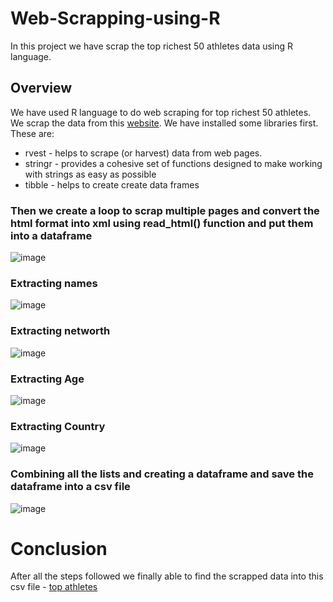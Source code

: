 # Web-Scrapping-using-R
In this project we have scrap the top richest 50 athletes data using R language.   

## Overview
We have used R language to do web scraping for top richest 50 athletes. We scrap the data from this [website](https://www.therichest.com/top-lists/top-100-richest-athletes/). We have installed some libraries first. These are:
* rvest - helps to scrape (or harvest) data from web pages.
* stringr - provides a cohesive set of functions designed to make working with strings as easy as possible
* tibble - helps to create create data frames

### Then we create a loop to scrap multiple pages and convert the html format into xml using read_html() function and put them into a dataframe
![image](https://user-images.githubusercontent.com/69957858/210407207-b455358b-4a96-4a5f-a4ac-9fd126109c28.png)


### Extracting names
![image](https://user-images.githubusercontent.com/69957858/210407284-4fd0f061-4075-4213-a435-ab200961b888.png)


### Extracting networth
![image](https://user-images.githubusercontent.com/69957858/210407455-224739a5-5eae-46d6-adad-2332fb34cf3d.png)


### Extracting Age
![image](https://user-images.githubusercontent.com/69957858/210407601-f25771f8-411b-4154-a631-2c69cc99c65b.png)


### Extracting Country
![image](https://user-images.githubusercontent.com/69957858/210407759-b4a57184-960d-4d16-afed-fb34b6a3c3f6.png)


### Combining all the lists and creating a dataframe and save the dataframe into a csv file
![image](https://user-images.githubusercontent.com/69957858/210408194-8cb27827-fbf3-4207-8d75-b8389265d140.png)


# Conclusion
After all the steps followed we finally able to find the scrapped data into this csv file - [top athletes](https://github.com/MunimAhmed/Web-Scrapping-using-R/blob/main/Top_athlete.csv)

